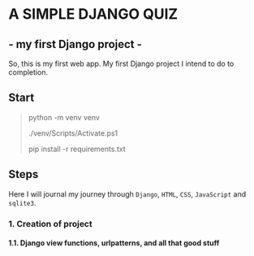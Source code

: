 # A SIMPLE DJANGO QUIZ

## - my first Django project -

So, this is my first web app. My first Django project I intend to do to completion.

## Start

> python -m venv venv
>
> ./venv/Scripts/Activate.ps1
>
> pip install -r requirements.txt

## Steps

Here I will journal my journey through `Django`, `HTML`, `CSS`, `JavaScript` and `sqlite3`.

### 1. Creation of project

#### 1.1. Django view functions, urlpatterns, and all that good stuff
